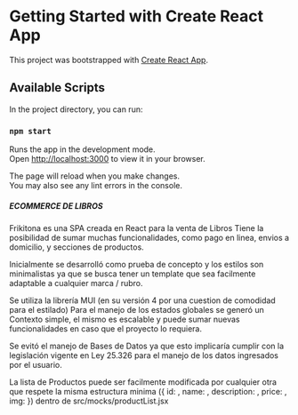 # Getting Started with Create React App

This project was bootstrapped with [Create React App](https://github.com/facebook/create-react-app).

## Available Scripts

In the project directory, you can run:

### `npm start`

Runs the app in the development mode.\
Open [http://localhost:3000](http://localhost:3000) to view it in your browser.

The page will reload when you make changes.\
You may also see any lint errors in the console.

##### ECOMMERCE DE LIBROS #####

Frikitona es una SPA creada en React para la venta de Libros
Tiene la posibilidad de sumar muchas funcionalidades, como pago en linea, envios a domicilio, y secciones de productos.

Inicialmente se desarrolló como prueba de concepto y los estilos son minimalistas ya que se busca tener un template que sea facilmente adaptable a cualquier marca / rubro.

Se utiliza la librería MUI (en su versión 4 por una cuestion de comodidad para el estilado)
Para el manejo de los estados globales se generó un Contexto simple, el mismo es escalable y puede sumar nuevas funcionalidades en caso que el proyecto lo requiera.

Se evitó el manejo de Bases de Datos ya que esto implicaría cumplir con la legislación vigente en Ley 25.326 para el manejo de los datos ingresados por el usuario.

La lista de Productos puede ser facilmente modificada por cualquier otra que respete la misma estructura minima ({ id: , name: , description: , price: , img: }) dentro de src/mocks/productList.jsx
